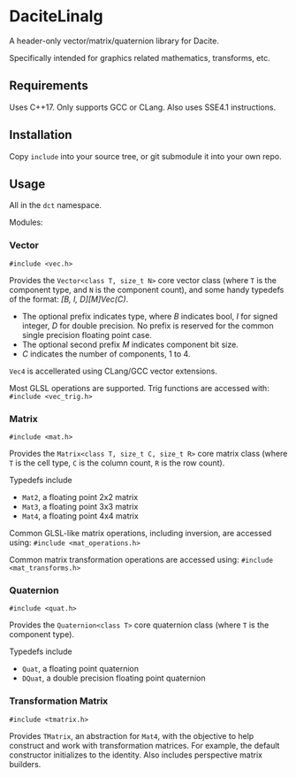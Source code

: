 # DaciteLinalg
A header-only vector/matrix/quaternion library for Dacite.

Specifically intended for graphics related mathematics, transforms, etc.

## Requirements

Uses C++17. Only supports GCC or CLang. Also uses SSE4.1 instructions.


## Installation

Copy `include` into your source tree, or git submodule it into your own repo.

## Usage

All in the `dct` namespace.

Modules:

### Vector

`#include <vec.h>`

Provides the `Vector<class T, size_t N>` core vector class (where `T` is the
component type, and `N` is the component count), and some handy
typedefs of the format: *[B, I, D][M]Vec(C)*.

- The optional prefix indicates type, where *B* indicates bool, *I* for signed integer, *D* for double precision. No prefix is reserved for the common single precision floating point case.
- The optional second prefix *M* indicates component bit size.
- *C* indicates the number of components, 1 to 4.

`Vec4` is accellerated using CLang/GCC vector extensions.

Most GLSL operations are supported. Trig functions are accessed with:
`#include <vec_trig.h>`

### Matrix

`#include <mat.h>`

Provides the `Matrix<class T, size_t C, size_t R>` core matrix class
(where `T` is the cell type, `C` is the column count, `R` is the row count).

Typedefs include

- `Mat2`, a floating point 2x2 matrix
- `Mat3`, a floating point 3x3 matrix
- `Mat4`, a floating point 4x4 matrix

Common GLSL-like matrix operations, including inversion, are accessed using:
`#include <mat_operations.h>`

Common matrix transformation operations are accessed using:
`#include <mat_transforms.h>`


### Quaternion

`#include <quat.h>`

Provides the `Quaternion<class T>` core quaternion class (where `T` is the
component type).

Typedefs include

- `Quat`, a floating point quaternion
- `DQuat`, a double precision floating point quaternion


### Transformation Matrix

`#include <tmatrix.h>`

Provides `TMatrix`, an abstraction for `Mat4`, with the objective to help
construct and work with transformation matrices. For example, the default
constructor initializes to the identity. Also includes perspective matrix
builders.
